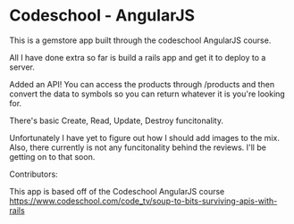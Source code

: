 # Codeschool - AngularJS

This is a gemstore app built through the codeschool AngularJS
course.

All I have done extra so far is build a rails app and get it to
deploy to a server.

Added an API!
  You can access the products through /products and then convert the data to symbols so you can return whatever it is you're looking for.

  There's basic Create, Read, Update, Destroy funcitonality.

  Unfortunately I have yet to figure out how I should add images to the mix.
  Also, there currently is not any funcitonality behind the reviews.  I'll be getting on to that soon.

Contributors:

This app is based off of the Codeschool AngularJS course
https://www.codeschool.com/code_tv/soup-to-bits-surviving-apis-with-rails


